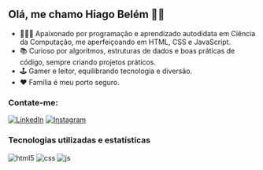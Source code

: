 ## Olá, me chamo Hiago Belém 👋🏽

- 🧑🏽‍💻 Apaixonado por programação e aprendizado autodidata em Ciência da Computação, me aperfeiçoando em HTML, CSS e JavaScript.
- 📚 Curioso por algoritmos, estruturas de dados e boas práticas de código, sempre criando projetos práticos.
- 🕹️ Gamer e leitor, equilibrando tecnologia e diversão.
- ❤️ Família é meu porto seguro.

### Contate-me:
[![LinkedIn](https://img.shields.io/badge/linkedin-%230077B5.svg?style=for-the-badge&logo=linkedin&logoColor=white)](https://www.linkedin.com/in/hiago-miranda-belém)
[![Instagram](https://img.shields.io/badge/Instagram-%23E4405F.svg?style=for-the-badge&logo=Instagram&logoColor=white)](https://www.instagram.com/hiagomirandabelem/)


### Tecnologias utilizadas e estatísticas
<div style="display: inline_block">
  <img align="center" alt="html5" src="https://img.shields.io/badge/HTML5-E34F26?style=for-the-badge&logo=html5&logoColor=white" />
  <img align="center" alt="css" src="https://img.shields.io/badge/CSS3-1572B6?style=for-the-badge&logo=css3&logoColor=white" />
  <img align="center" alt="js" src="https://img.shields.io/badge/JavaScript-F7DF1E?style=for-the-badge&logo=javascript&logoColor=black" />
</div>
